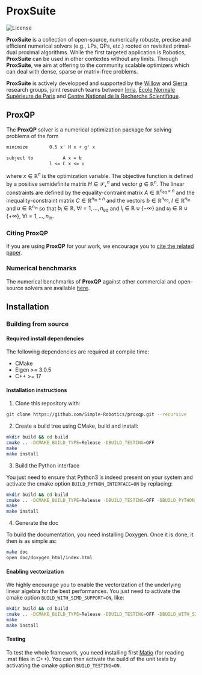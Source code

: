 # ProxSuite

![License](https://img.shields.io/badge/License-BSD%202--Clause-green.svg)

**ProxSuite** is a collection of open-source, numerically robuste, precise and efficient numerical solvers (e.g., LPs, QPs, etc.) rooted on revisited primal-dual proximal algorithms.
While the first targeted application is Robotics, **ProxSuite** can be used in other contextes without any limits.
Through **ProxSuite**, we aim at offering to the community scalable optimizers which can deal with dense, sparse or matrix-free problems.

**ProxSuite** is actively developped and supported by the [Willow](https://www.di.ens.fr/willow/) and [Sierra](https://www.di.ens.fr/sierra/) research groups, joint research teams between [Inria](https://www.inria.fr/en), [École Normale Supérieure de Paris](https://www.ens.fr) and [Centre National de la Recherche Scientifique](https://www.cnrs.fr).
 
## **ProxQP**

The **ProxQP** solver is a numerical optimization package for solving problems of the form
```latex
minimize        0.5 x' H x + g' x

subject to           A x = b
                l <= C x <= u
```
where $x \in \mathbb{R}^n$ is the optimization variable. The objective function is defined by a positive semidefinite matrix $H \in \mathcal{S}^n_+$ and vector $g \in \mathbb{R}^n$. The linear constraints are defined by the equality-contraint matrix $A \in \mathbb{R}^{n_\text{eq} \times n}$ and the inequality-constraint matrix $C \in \mathbb{R}^{n_\text{in} \times n}$ and the vectors $b \in \mathbb{R}^{n_\text{eq}}$, $l \in \mathbb{R}^{n_\text{in}}$ and $u \in \mathbb{R}^{n_\text{in}}$ so that $b_i \in \mathbb{R},~ \forall i = 1,...,n_\text{eq}$ and $l_i \in \mathbb{R} \cup \{ -\infty \}$ and $u_i \in \mathbb{R} \cup \{ +\infty \}, ~\forall i = 1,...,n_\text{in}$.

### Citing **ProxQP**

If you are using **ProxQP** for your work, we encourage you to [cite the related paper](https://hal.inria.fr/hal-03683733/file/Yet_another_QP_solver_for_robotics_and_beyond.pdf/).

### Numerical benchmarks

The numerical benchmarks of **ProxQP** against other commercial and open-source solvers are available [here](https://github.com/Bambade/qp_benchmark).

## Installation

### Building from source

#### Required install dependencies

The following dependencies are required at compile time:

* CMake
* Eigen >= 3.0.5
* C++ >= 17

#### Installation instructions

1. Clone this repository with:

```bash
git clone https://github.com/Simple-Robotics/proxqp.git --recursive
```

2. Create a build tree using CMake, build and install:

```bash
mkdir build && cd build
cmake .. -DCMAKE_BUILD_TYPE=Release -DBUILD_TESTING=OFF
make 
make install
```

3. Build the Python interface

You just need to ensure that Python3 is indeed present on your system and activate the cmake option `BUILD_PYTHON_INTERFACE=ON` by replacing:

```bash
mkdir build && cd build
cmake .. -DCMAKE_BUILD_TYPE=Release -DBUILD_TESTING=OFF -DBUILD_PYTHON_INTERFACE=ON
make 
make install
```

4. Generate the doc

To build the documentation, you need installing Doxygen. Once it is done, it then is as simple as:

```bash
make doc
open doc/doxygen_html/index.html
```

#### Enabling vectorization

We highly encourage you to enable the vectorization of the underlying linear algebra for the best performances.
You just need to activate the cmake option `BUILD_WITH_SIMD_SUPPORT=ON`, like:

```bash
mkdir build && cd build
cmake .. -DCMAKE_BUILD_TYPE=Release -DBUILD_TESTING=OFF -DBUILD_WITH_SIMD_SUPPORT=ON
make 
make install
```

#### Testing

To test the whole framework, you need installing first [Matio](https://github.com/ami-iit/matio-cpp) (for reading .mat files in C++). You can then activate the build of the unit tests by activating the cmake option `BUILD_TESTING=ON`.
